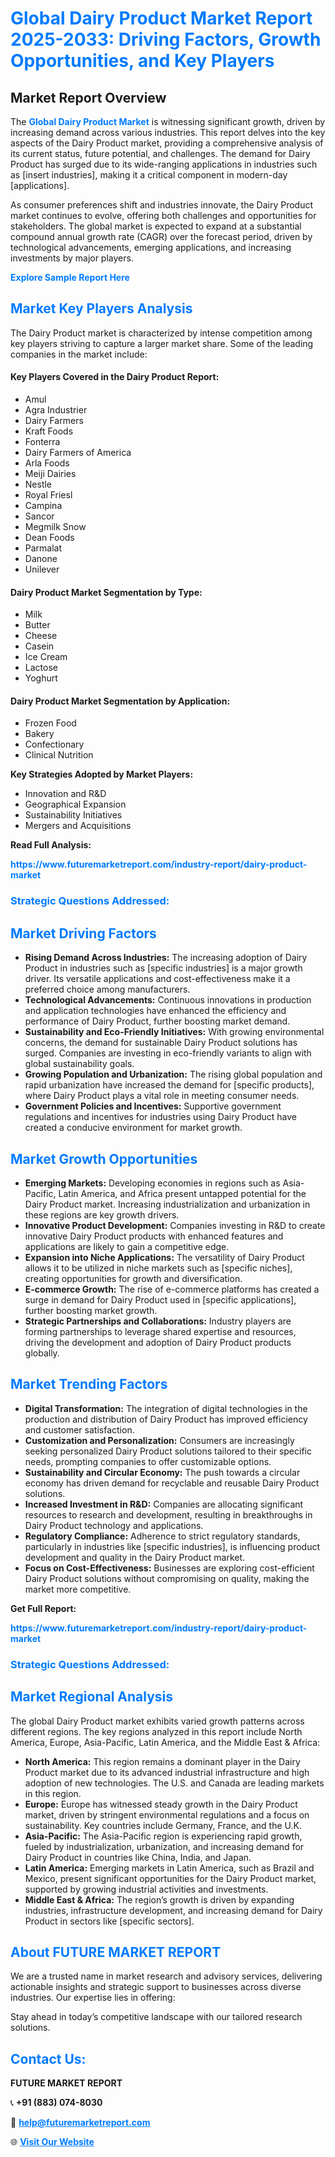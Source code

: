 <h1 style="color: #007BFF;">Global Dairy Product Market Report 2025-2033: Driving Factors, Growth Opportunities, and Key Players</h1>

<section id="overview">
<h2>Market Report Overview</h2>
<p>The <a href="https://www.futuremarketreport.com/industry-report/dairy-product-market" style="color: #007BFF; text-decoration: none;"><strong>Global Dairy Product Market</strong></a> is witnessing significant growth, driven by increasing demand across various industries. This report delves into the key aspects of the Dairy Product market, providing a comprehensive analysis of its current status, future potential, and challenges. The demand for Dairy Product has surged due to its wide-ranging applications in industries such as [insert industries], making it a critical component in modern-day [applications].</p>
<p>As consumer preferences shift and industries innovate, the Dairy Product market continues to evolve, offering both challenges and opportunities for stakeholders. The global market is expected to expand at a substantial compound annual growth rate (CAGR) over the forecast period, driven by technological advancements, emerging applications, and increasing investments by major players.</p>
</section>

<section id="overview">
<p><a href="https://www.futuremarketreport.com/request-sample/reportId=100655" style="color: #007BFF; text-decoration: none;"><strong>Explore Sample Report Here</strong></a></p>
</section>

<section id="key-players">
<h2 style="color: #007BFF;">Market Key Players Analysis</h2>
<p>The Dairy Product market is characterized by intense competition among key players striving to capture a larger market share. Some of the leading companies in the market include:</p>
<h4>Key Players Covered in the Dairy Product Report:</h4>
<ul><li>Amul</li><li>Agra Industrier</li><li>Dairy Farmers</li><li>Kraft Foods</li><li>Fonterra</li><li>Dairy Farmers of America</li><li>Arla Foods</li><li>Meiji Dairies</li><li>Nestle</li><li>Royal Friesl</li><li>Campina</li><li>Sancor</li><li>Megmilk Snow</li><li>Dean Foods</li><li>Parmalat</li><li>Danone</li><li>Unilever</li></ul>
<h4>Dairy Product Market Segmentation by Type:</h4>
<ul><li>Milk</li><li>Butter</li><li>Cheese</li><li>Casein</li><li>Ice Cream</li><li>Lactose</li><li>Yoghurt</li></ul>

<h4>Dairy Product Market Segmentation by Application:</h4>
<ul><li>Frozen Food</li><li>Bakery</li><li>Confectionary</li><li>Clinical Nutrition</li></ul>
<p><strong>Key Strategies Adopted by Market Players:</strong></p>
<ul>
<li>Innovation and R&D</li>
<li>Geographical Expansion</li>
<li>Sustainability Initiatives</li>
<li>Mergers and Acquisitions</li>
</ul>
</section>

<section>
<p><strong>Read Full Analysis: </strong></p><a href="https://www.futuremarketreport.com/industry-report/dairy-product-market" style="color: #007BFF; text-decoration: none;"><strong>https://www.futuremarketreport.com/industry-report/dairy-product-market</strong></a>
<h3 style="color: #007BFF;">Strategic Questions Addressed:</h3>
</section>

<section id="driving-factors">
<h2 style="color: #007BFF;">Market Driving Factors</h2>
<ul>
<li><strong>Rising Demand Across Industries:</strong> The increasing adoption of Dairy Product in industries such as [specific industries] is a major growth driver. Its versatile applications and cost-effectiveness make it a preferred choice among manufacturers.</li>
<li><strong>Technological Advancements:</strong> Continuous innovations in production and application technologies have enhanced the efficiency and performance of Dairy Product, further boosting market demand.</li>
<li><strong>Sustainability and Eco-Friendly Initiatives:</strong> With growing environmental concerns, the demand for sustainable Dairy Product solutions has surged. Companies are investing in eco-friendly variants to align with global sustainability goals.</li>
<li><strong>Growing Population and Urbanization:</strong> The rising global population and rapid urbanization have increased the demand for [specific products], where Dairy Product plays a vital role in meeting consumer needs.</li>
<li><strong>Government Policies and Incentives:</strong> Supportive government regulations and incentives for industries using Dairy Product have created a conducive environment for market growth.</li>
</ul>
</section>

<section id="growth-opportunities">
<h2 style="color: #007BFF;">Market Growth Opportunities</h2>
<ul>
<li><strong>Emerging Markets:</strong> Developing economies in regions such as Asia-Pacific, Latin America, and Africa present untapped potential for the Dairy Product market. Increasing industrialization and urbanization in these regions are key growth drivers.</li>
<li><strong>Innovative Product Development:</strong> Companies investing in R&D to create innovative Dairy Product products with enhanced features and applications are likely to gain a competitive edge.</li>
<li><strong>Expansion into Niche Applications:</strong> The versatility of Dairy Product allows it to be utilized in niche markets such as [specific niches], creating opportunities for growth and diversification.</li>
<li><strong>E-commerce Growth:</strong> The rise of e-commerce platforms has created a surge in demand for Dairy Product used in [specific applications], further boosting market growth.</li>
<li><strong>Strategic Partnerships and Collaborations:</strong> Industry players are forming partnerships to leverage shared expertise and resources, driving the development and adoption of Dairy Product products globally.</li>
</ul>
</section>

<section id="trending-factors">
<h2 style="color: #007BFF;">Market Trending Factors</h2>
<ul>
<li><strong>Digital Transformation:</strong> The integration of digital technologies in the production and distribution of Dairy Product has improved efficiency and customer satisfaction.</li>
<li><strong>Customization and Personalization:</strong> Consumers are increasingly seeking personalized Dairy Product solutions tailored to their specific needs, prompting companies to offer customizable options.</li>
<li><strong>Sustainability and Circular Economy:</strong> The push towards a circular economy has driven demand for recyclable and reusable Dairy Product solutions.</li>
<li><strong>Increased Investment in R&D:</strong> Companies are allocating significant resources to research and development, resulting in breakthroughs in Dairy Product technology and applications.</li>
<li><strong>Regulatory Compliance:</strong> Adherence to strict regulatory standards, particularly in industries like [specific industries], is influencing product development and quality in the Dairy Product market.</li>
<li><strong>Focus on Cost-Effectiveness:</strong> Businesses are exploring cost-efficient Dairy Product solutions without compromising on quality, making the market more competitive.</li>
</ul>
</section>

<section>
<p><strong>Get Full Report: </strong></p><a href="https://www.futuremarketreport.com/industry-report/dairy-product-market" style="color: #007BFF; text-decoration: none;"><strong>https://www.futuremarketreport.com/industry-report/dairy-product-market</strong></a>
<h3 style="color: #007BFF;">Strategic Questions Addressed:</h3>
</section>


<section id="regional-analysis">
<h2 style="color: #007BFF;">Market Regional Analysis</h2>
<p>The global Dairy Product market exhibits varied growth patterns across different regions. The key regions analyzed in this report include North America, Europe, Asia-Pacific, Latin America, and the Middle East & Africa:</p>
<ul>
<li><strong>North America:</strong> This region remains a dominant player in the Dairy Product market due to its advanced industrial infrastructure and high adoption of new technologies. The U.S. and Canada are leading markets in this region.</li>
<li><strong>Europe:</strong> Europe has witnessed steady growth in the Dairy Product market, driven by stringent environmental regulations and a focus on sustainability. Key countries include Germany, France, and the U.K.</li>
<li><strong>Asia-Pacific:</strong> The Asia-Pacific region is experiencing rapid growth, fueled by industrialization, urbanization, and increasing demand for Dairy Product in countries like China, India, and Japan.</li>
<li><strong>Latin America:</strong> Emerging markets in Latin America, such as Brazil and Mexico, present significant opportunities for the Dairy Product market, supported by growing industrial activities and investments.</li>
<li><strong>Middle East & Africa:</strong> The region’s growth is driven by expanding industries, infrastructure development, and increasing demand for Dairy Product in sectors like [specific sectors].</li>
</ul>
</section>

<footer>
<h2 style="color: #007BFF;">About FUTURE MARKET REPORT</h2>
<p>We are a trusted name in market research and advisory services, delivering actionable insights and strategic support to businesses across diverse industries. Our expertise lies in offering:</p>

<p>Stay ahead in today’s competitive landscape with our tailored research solutions.</p>

<h2 style="color: #007BFF;">Contact Us:</h2>
<p><strong>FUTURE MARKET REPORT</strong></p>
<p>📞 <strong>+91 (883) 074-8030</strong></p>
<p>📧 <strong><a href="mailto:help@futuremarketreport.com" style="color: #007BFF;">help@futuremarketreport.com</a></strong></p>
<p>🌐 <strong><a href="https://www.futuremarketreport.com/" style="color: #007BFF;">Visit Our Website</a></strong></p>
</footer>